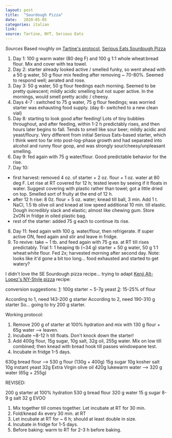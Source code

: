 ```yaml
---
layout: post
title:  "Sourdough Pizza"
date:   2020-05-05
categories: italian
link:
source: Tartine, NYT, Serious Eats
---
```


*Sources*
Based roughly on [Tartine's protocol](https://cooking.nytimes.com/recipes/1016277-tartines-country-bread?gclid=CjwKCAjwwMn1BRAUEiwAZ_jnElAPYBgFoQUKRyj5ea2wf2YfIwIuDzk_S-SD_m7fyQBwLypVm_5FphoCpxEQAvD_BwE&gclsrc=aw.ds), [Serious Eats Sourdough Pizza](https://www.seriouseats.com/recipes/2010/12/starter-along-sourdough-pizza.html)

1. Day 1: 100 g warm water (80 deg F) and 100 g 1:1 whole wheat:bread flour. Mix and cover with tea towel.
2. Day 2: starter already looked active / smelled funky, so went ahead with a 50 g water, 50 g flour mix feeding after removing ~ 70-80%. Seemed to respond well; aerated and rose.
3. Day 3: 50 g water, 50 g flour feedings each morning.  Seemed to be pretty quiescent; mildly acidic smelling but not super active. In the mornings, would smell pretty acidic / cheesy.
4. Days 4-7 : switched to 75 g water, 75 g flour feedings; was worried starter was exhausting food supply. (day 6- switched to a new clean vial)
5. Day 8: starting to look good after feeding! Lots of tiny bubbles throughout, and after feeding, within 1-2 h predictably rises, and then hours later begins to fall. Tends to smell like sour beer; mildly acidic and yeast/floury. Very different from initial Serious Eats-based starter, which I think went too far into post-log-phase growth and had separated into alcohol and runny flour goop, and was strongly sour/cheesy/unpleasant smelling.
6. Day 9: fed again with 75 g water/flour. Good predictable behavior for the rise.
7. Day 10:
* first harvest: removed 4 oz. of starter + 2 oz. flour + 1 oz. water at 80 deg F. Let rise at RT covered for 12 h; tested leven by seeing if it floats in water.  Suggest covering with plastic rather than towel; got a little dried on top.  Smelled sort of fruity at the end of 12 h.
* after 12 h rise: 8 0z. flour + 5 oz. water; knead till ball, 3 min. Add 1 t. NaCl, 1.5 tb olive oil and knead at low speed additional 10 min. till elastic. Dough incredibly slack and elastic; almost like chewing gum.  Store 2xON in fridge in oiled plastic bag.
* rest of the starter: added 75 g each to continue its rise.
8. Day 11: feed again with 100 g. water/flour, then refrigerate. If super active ON, feed again and stir and leave in fridge.
9. To revive: take ~ 1 tb. and feed again with 75 g ea. at RT till rises predictably. Trial 1: 1 heaping tb (~34 g) starter + 50 g water, 50 g 1:1 wheat:white flour.  Fed 2x; harvested morning after second day. Note: looks like it'd gone a bit too long... food exhausted and started to get watery?

I didn't love the SE Sourdough pizza recipe... trying to adapt [Kenji Alt-Lopez's NY-Style pizza](https://www.seriouseats.com/recipes/2012/07/basic-new-york-style-pizza-dough.html) recipe:

conversion suggestions:
[1](https://truesourdough.com/want-to-convert-your-recipe-to-sourdough-heres-how/): 100g starter ~ 5-7g yeast
[2](http://www.wildyeastblog.com/going-wild/): 15-25% of flour

According to 1, need 143-200 g starter
According to 2, need 190-310 g starter
So... going to try 200 g starter.

Working protocol:
1. Remove 200 g of starter at 100% hydration and mix with 130 g flour + 65g water --> leaven.
2. Incubate ~8-12 h till floats. Don't knock down the starter!
3. Add 400g flour, 15g sugar, 10g salt, 32g oil, 255g water.  Mix on low till combined; then knead with bread hook till passes windowpane test.
4. Incubate in fridge 1-5 days.

630g bread flour --> 530 g flour (130g + 400g)
15g sugar
10g kosher salt
10g instant yeast
32g Extra Virgin olive oil
420g lukewarm water  --> 320 g water (65g + 255g)

REVISED:

200 g starter at 100% hydration
530 g bread flour
320 g water
15 g sugar
8-9 g salt
32 g EVOO

1. Mix together till comes together. Let incubate at RT for 30 min.
2. Fold/knead 4x every 30 min. at RT
3. Let incubate at RT for ~ 6 h; should at least double in size.
4. Incubate in fridge for 1-5 days.
5. Before baking: warm to RT for 2-3 h before baking.
